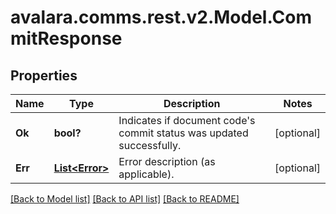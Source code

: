 
# avalara.comms.rest.v2.Model.CommitResponse

## Properties

Name | Type | Description | Notes
------------ | ------------- | ------------- | -------------
**Ok** | **bool?** | Indicates if document code&#39;s commit status was updated successfully. | [optional] 
**Err** | [**List&lt;Error&gt;**](Error.md) | Error description (as applicable). | [optional] 

[[Back to Model list]](../README.md#documentation-for-models)
[[Back to API list]](../README.md#documentation-for-api-endpoints)
[[Back to README]](../README.md)

